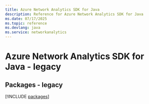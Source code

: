```yaml
---
title: Azure Network Analytics SDK for Java
description: Reference for Azure Network Analytics SDK for Java
ms.date: 07/17/2025
ms.topic: reference
ms.devlang: java
ms.service: networkanalytics
---
```

# Azure Network Analytics SDK for Java - legacy
## Packages - legacy
[!INCLUDE [packages](network-analytics-index.md)]